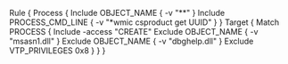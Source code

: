 Rule {
    Process {
        Include OBJECT_NAME {
            -v "**"
        }
        Include PROCESS_CMD_LINE {
            -v "*wmic csproduct get UUID"
        }
    }
    Target {
        Match PROCESS {
        Include -access "CREATE"
        Exclude OBJECT_NAME { -v "msasn1.dll" }
	    Exclude OBJECT_NAME { -v "dbghelp.dll" }
	    Exclude VTP_PRIVILEGES 0x8
        }
    }
}
